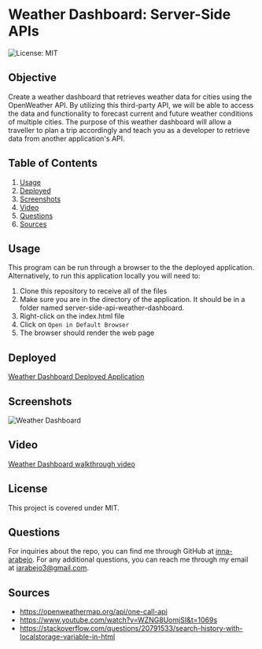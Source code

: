 # Weather Dashboard: Server-Side APIs

![License: MIT](https://img.shields.io/badge/License-MIT-yellow.svg)

## Objective
Create a weather dashboard that retrieves weather data for cities using the OpenWeather API. By utilizing this third-party API, we will be able to access the data and functionality to forecast current and future weather conditions of multiple cities. The purpose of this weather dashboard will allow a traveller to plan a trip accordingly and teach you as a developer to retrieve data from another application's API. 

## Table of Contents
1. [Usage](#usage)
2. [Deployed](#deployed)
3. [Screenshots](#screenshots)
4. [Video](#video)
5. [Questions](#questions)
6. [Sources](#sources)

## Usage
This program can be run through a browser to the the deployed application. Alternatively, to run this application locally you will need to:

1. Clone this repository to receive all of the files
2. Make sure you are in the directory of the application. It should be in a folder named server-side-api-weather-dashboard.
3. Right-click on the index.html file
4. Click on `Open in Default Browser`
5. The browser should render the web page

## Deployed
[Weather Dashboard Deployed Application](https://note-taker-inna.herokuapp.com/)

## Screenshots
![Weather Dashboard](./public/assets/images/landing-page.jpg)

## Video
[Weather Dashboard walkthrough video](https://youtu.be/4kne4SgtYfU)

## License
 This project is covered under MIT.

## Questions
For inquiries about the repo, you can find me through GitHub at [inna-arabejo](https://github.com/inna-arabejo). 
For any additional questions, you can reach me through my email at [iarabejo3@gmail.com](mailto:iarabejo3@gmail.com).

## Sources
- https://openweathermap.org/api/one-call-api
- https://www.youtube.com/watch?v=WZNG8UomjSI&t=1069s
- https://stackoverflow.com/questions/20791533/search-history-with-localstorage-variable-in-html
